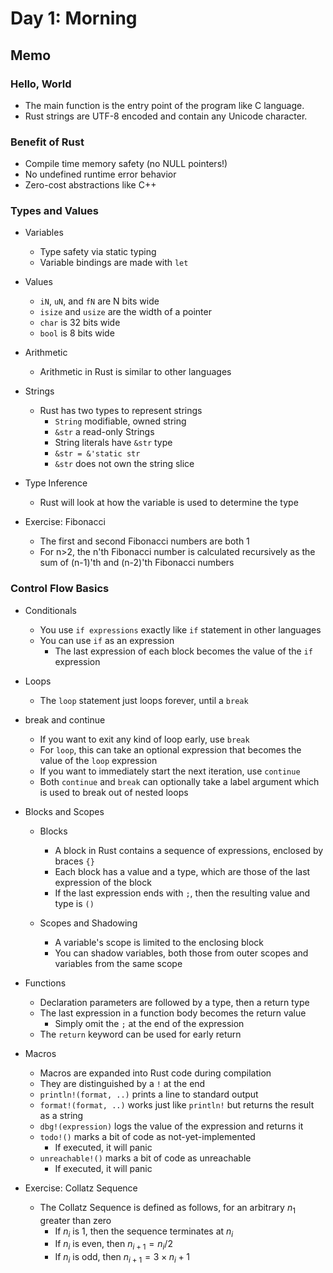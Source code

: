 # Day 1: Morning

## Memo

### Hello, World

- The main function is the entry point of the program like C language.
- Rust strings are UTF-8 encoded and contain any Unicode character.

### Benefit of Rust 

- Compile time memory safety (no NULL pointers!)
- No undefined runtime error behavior
- Zero-cost abstractions like C++

### Types and Values

- Variables
    - Type safety via static typing
    - Variable bindings are made with `let`

- Values
    - `iN`, `uN`, and `fN` are N bits wide
    - `isize` and `usize` are the width of a pointer
    - `char` is 32 bits wide
    - `bool` is 8 bits wide

- Arithmetic
    - Arithmetic in Rust is similar to other languages

- Strings
    - Rust has two types to represent strings
        - `String` modifiable, owned string
        - `&str` a read-only Strings
        - String literals have `&str` type
        - `&str = &'static str`
        - `&str` does not own the string slice

- Type Inference
    - Rust will look at how the variable is used to determine the type

- Exercise: Fibonacci
    - The first and second Fibonacci numbers are both 1
    - For n>2, the n'th Fibonacci number is calculated recursively as the sum of (n-1)'th and (n-2)'th Fibonacci numbers

### Control Flow Basics

- Conditionals
    - You use `if expressions` exactly like `if` statement in other languages
    - You can use `if` as an expression
        - The last expression of each block becomes the value of the `if` expression

- Loops
    - The `loop` statement just loops forever, until a `break`

- break and continue
    - If you want to exit any kind of loop early, use `break`
    - For `loop`, this can take an optional expression that becomes the value of the `loop` expression
    - If you want to immediately start the next iteration, use `continue`
    - Both `continue` and `break` can optionally take a label argument which is used to break out of nested loops

- Blocks and Scopes
    - Blocks
        - A block in Rust contains a sequence of expressions, enclosed by braces `{}`
        - Each block has a value and a type, which are those of the last expression of the block
        - If the last expression ends with `;`, then the resulting value and type is `()`

    - Scopes and Shadowing
        - A variable's scope is limited to the enclosing block
        - You can shadow variables, both those from outer scopes and variables from the same scope

- Functions
    - Declaration parameters are followed by a type, then a return type
    - The last expression in a function body becomes the return value
        - Simply omit the `;` at the end of the expression
    - The `return` keyword can be used for early return

- Macros
    - Macros are expanded into Rust code during compilation
    - They are distinguished by a `!` at the end
    - `println!(format, ..)` prints a line to standard output
    - `format!(format, ..)` works just like `println!` but returns the result as a string
    - `dbg!(expression)` logs the value of the expression and returns it
    - `todo!()` marks a bit of code as not-yet-implemented
        - If executed, it will panic
    - `unreachable!()` marks a bit of code as unreachable
        - If executed, it will panic

- Exercise: Collatz Sequence
    - The Collatz Sequence is defined as follows, for an arbitrary $n_1$ greater than zero
        - If $n_i$ is 1, then the sequence terminates at $n_i$
        - If $n_i$ is even, then $n_{i+1} = n_i / 2$
        - If $n_i$ is odd, then $n_{i+1} = 3\times n_i + 1$
